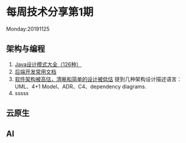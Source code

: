 # 每周技术分享第1期
Monday:20191125

## 架构与编程
1. [Java设计模式大全（126种）](https://java-design-patterns.com/patterns/)
2. [后端开发常用文档](https://www.docs4dev.com/)
3. [软件架构被高估，清晰和简单的设计被低估](https://blog.pragmaticengineer.com/software-architecture-is-overrated/)
  提到几种架构设计描述语言：UML、4+1 Model、ADR、C4、dependency diagrams.
4. sssss

## 云原生

## AI

